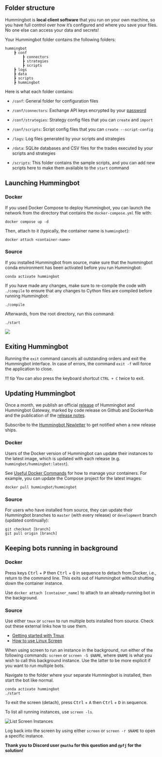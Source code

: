 ## Folder structure

Hummingbot is **local client software** that you run on your own machine, so you have full control over how it’s configured and where you save your files. No one else can access your data and secrets! 

Your Hummingbot folder contains the following folders:
```
hummingbot
    ┣ conf
        ┣ connectors
        ┣ strategies
        ┣ scripts
    ┣ logs
    ┣ data
    ┣ scripts
    ┣ hummingbot
```

Here is what each folder contains:

- `/conf`: General folder for configuration files

- `/conf/connectors`: Exchange API keys encrypted by your [password](/client/password/)

- `/conf/strategies`: Strategy config files that you can `create` and `import`

- `/conf/scripts`: Script config files that you can `create --script-config`

- `/logs`: Log files generated by your scripts and strategies

- `/data`: SQLite databases and CSV files for the trades executed by your scripts and strategies

- `/scripts`: This folder contains the sample scripts, and you can add new scripts here to make them available to the `start` command

## Launching Hummingbot

### Docker

If you used Docker Compose to deploy Hummingbot, you can launch the network from the directory that contains the `docker-compose.yml` file with:
```
docker compose up -d
```

Then, attach to it (typically, the container name is `hummingbot`):
```
docker attach <container-name>
```

### Source

If you installed Hummingbot from source, make sure that the hummingbot conda environment has been activated before you run Hummingbot:
```
conda activate hummingbot
```

If you have made any changes,  make sure to re-compile the code with `./compile` to ensure that any changes to Cython files are compiled before running Hummingbot:
```
./compile
```

Afterwards, from the root directory, run this command:
```
./start
```

![](/assets/img/launch-from-source.gif)


## Exiting Hummingbot

Running the `exit` command cancels all outstanding orders and exit the Hummingbot interface. In case of errors, the command `exit -f` will force the application to close.

!!! tip
    You can also press the keyboard shortcut `CTRL + C` twice to exit.

## Updating Hummingbot

Once a month, we publish an official [release](/governance/releases) of Hummingbot and Hummingbot Gateway, marked by code release on Github and DockerHub and the publication of the [release notes](/release-notes).

Subscribe to the [Hummingbot Newletter](https://hummingbot.substack.com/) to get notified when a new release ships.

### Docker

Users of the Docker version of Hummingbot can update their instances to the latest image, which is updated with each release (e.g. `hummingbot/hummingbot:latest`).

See [Useful Docker Commands](/installation/docker/#useful-docker-commands) for how to manage your containers. For example, you can update the Compose project for the latest images:

```
docker pull hummingbot/hummingbot
```

### Source

For users who have installed from source, they can update their Hummingbot branches to `master` (with every release) or `development` branch (updated continually):

```
git checkout [branch]
git pull origin [branch]
```

## Keeping bots running in background

### Docker

Press keys <kbd>Ctrl</kbd> + <kbd>P</kbd> then <kbd>Ctrl</kbd> + <kbd>Q</kbd> in sequence to detach from Docker, i.e., return to the command line. This exits out of Hummingbot without shutting down the container instance.

Use `docker attach [container_name]` to attach to an already-running bot in the background.

### Source

Use either `tmux` or `screen` to run multiple bots installed from source. Check out these external links how to use them.

- [Getting started with Tmux](https://linuxize.com/post/getting-started-with-tmux/)
- [How to use Linux Screen](https://linuxize.com/post/how-to-use-linux-screen/)

When using screen to run an instance in the background, run either of the following commands: `screen` or `screen -S $NAME`, where `$NAME` is what you wish to call this background instance. Use the latter to be more explicit if you want to run multiple bots.

Navigate to the folder where your separate Hummingbot is installed, then start the bot like normal.

```
conda activate hummingbot
./start
```

To exit the screen (detach), press <kbd>Ctrl</kbd> + <kbd>A</kbd> then <kbd>Ctrl</kbd> + <kbd>D</kbd> in sequence.

To list all running instances, use `screen -ls`.

![List Screen Instances](/assets/img/screen.png)

Log back into the screen by using either `screen` or `screen -r $NAME` to open a specific instance.

**Thank you to Discord user `@matha` for this question and `@pfj` for the solution!**